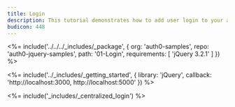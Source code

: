 ```yaml
---
title: Login
description: This tutorial demonstrates how to add user login to your application with Auth0
budicon: 448
---
```


<%= include('../../../_includes/_package', {
  org: 'auth0-samples',
  repo: 'auth0-jquery-samples',
  path: '01-Login',
  requirements: [
    'jQuery 3.2.1'
  ]
}) %>

<%= include('../_includes/_getting_started', { library: 'jQuery', callback: 'http://localhost:3000, http://localhost:5000' }) %>

<%= include('_includes/_centralized_login') %>

